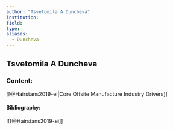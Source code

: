 ```yaml
---
author: "Tsvetomila A Duncheva"
institution:
field:
type:
aliases:
  - Duncheva
---
```


## Tsvetomila A Duncheva

### Content:
[[@Hairstans2019-ei|Core Offsite Manufacture Industry Drivers]]

#### Bibliography:

![[@Hairstans2019-ei]]